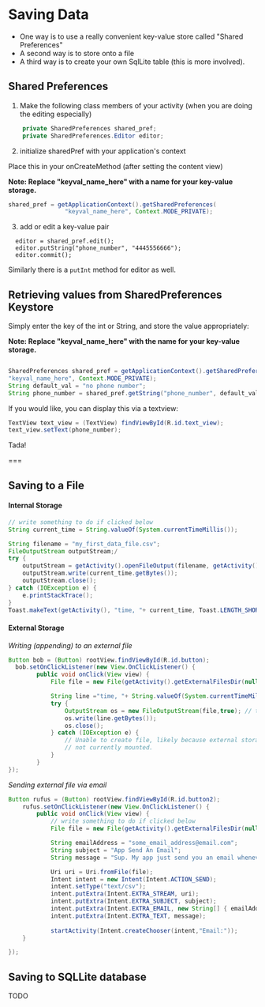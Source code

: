 # Saving Data

- One way is to use a really convenient key-value store called "Shared Preferences"
- A second way is to store onto a file
- A third way is to create your own SqlLite table (this is more involved).

## Shared Preferences 

1)  Make the following class members of your activity (when you are doing the editing especially)

```java
    private SharedPreferences shared_pref;
    private SharedPreferences.Editor editor;
```

2)  initialize sharedPref with your application's context

Place this in your onCreateMethod (after setting the content view)

**Note: Replace "keyval_name_here" with a name for your key-value storage.**

```java
shared_pref = getApplicationContext().getSharedPreferences(
                "keyval_name_here", Context.MODE_PRIVATE);
```

3) add or edit a key-value pair

```
  editor = shared_pref.edit();
  editor.putString("phone_number", "4445556666");
  editor.commit();
```

Similarly there is a `putInt` method for editor as well.


## Retrieving values from SharedPreferences Keystore


Simply enter the key of the int or String, and store the value appropriately:

**Note: Replace "keyval_name_here" with the name for your key-value storage.**

```java

SharedPreferences shared_pref = getApplicationContext().getSharedPreferences(
"keyval_name_here", Context.MODE_PRIVATE);
String default_val = "no phone number";
String phone_number = shared_pref.getString("phone_number", default_val);
```

If you would like, you can display this via a textview:

```java
TextView text_view = (TextView) findViewById(R.id.text_view);
text_view.setText(phone_number);
```

Tada!

===

## Saving to a File


#### Internal Storage

```java
// write something to do if clicked below
String current_time = String.valueOf(System.currentTimeMillis());

String filename = "my_first_data_file.csv";
FileOutputStream outputStream;/
try {
    outputStream = getActivity().openFileOutput(filename, getActivity().MODE_PRIVATE);
    outputStream.write(current_time.getBytes());
    outputStream.close();
} catch (IOException e) {
    e.printStackTrace();
}
Toast.makeText(getActivity(), "time, "+ current_time, Toast.LENGTH_SHORT).show();
```

#### External Storage


*Writing (appending) to an external file*

```java
Button bob = (Button) rootView.findViewById(R.id.button);
  bob.setOnClickListener(new View.OnClickListener() {
        public void onClick(View view) {
            File file = new File(getActivity().getExternalFilesDir(null), "test_storage.csv");

            String line ="time, "+ String.valueOf(System.currentTimeMillis() + "\n");
            try {
                OutputStream os = new FileOutputStream(file,true); // true so we can append
                os.write(line.getBytes()); 
                os.close();
            } catch (IOException e) {
                // Unable to create file, likely because external storage is
                // not currently mounted.
            }
        }
});
```


*Sending external file via email*

```java
Button rufus = (Button) rootView.findViewById(R.id.button2);
    rufus.setOnClickListener(new View.OnClickListener() {
        public void onClick(View view) {
            // write something to do if clicked below
            File file = new File(getActivity().getExternalFilesDir(null), "test_storage.csv");

            String emailAddress = "some_email_address@email.com";
            String subject = "App Send An Email";
            String message = "Sup. My app just send you an email whenever I press this button...";

            Uri uri = Uri.fromFile(file);
            Intent intent = new Intent(Intent.ACTION_SEND);
            intent.setType("text/csv");
            intent.putExtra(Intent.EXTRA_STREAM, uri);
            intent.putExtra(Intent.EXTRA_SUBJECT, subject);
            intent.putExtra(Intent.EXTRA_EMAIL, new String[] { emailAddress });
            intent.putExtra(Intent.EXTRA_TEXT, message);
    
            startActivity(Intent.createChooser(intent,"Email:"));
    }

});
```


## Saving to SQLLite database

TODO
